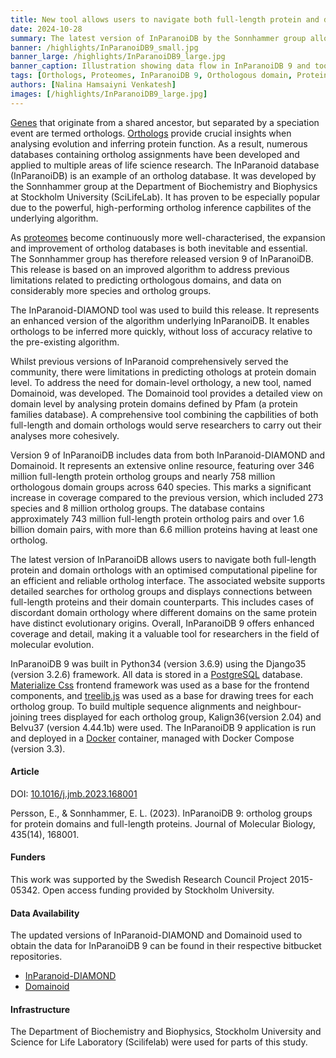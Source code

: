 ```yaml
---
title: New tool allows users to navigate both full-length protein and domain orthologs.
date: 2024-10-28
summary: The latest version of InParanoiDB by the Sonnhammer group allows users to navigate both full-length protein and domain orthologs with an optimised computational pipeline for an efficient and reliable ortholog interface.
banner: /highlights/InParanoiDB9_small.jpg
banner_large: /highlights/InParanoiDB9_large.jpg
banner_caption: Illustration showing data flow in InParanoiDB 9 and tool platform.
tags: [Orthologs, Proteomes, InParanoiDB 9, Orthologous domain, Protein domain, Ortholog database, Highlight]
authors: [Nalina Hamsaiyni Venkatesh]
images: [/highlights/InParanoiDB9_large.jpg]
---
```

[Genes](https://www.ncbi.nlm.nih.gov/gene) that originate from a shared ancestor, but separated by a speciation event are termed orthologs. [Orthologs](https://www.metagenomics.wiki/pdf/definition/orthologs) provide crucial insights when analysing evolution and inferring protein function. As a result, numerous databases containing ortholog assignments have been developed and applied to multiple areas of life science research. The InParanoid database (InParanoiDB) is an example of an ortholog database. It was developed by the Sonnhammer group at the Department of Biochemistry and Biophysics at Stockholm University (SciLifeLab). It has proven to be especially popular due to the powerful, high-performing ortholog inference capbilites of the underlying algorithm.

As [proteomes](https://pmc.ncbi.nlm.nih.gov/articles/PMC8473418/) become continuously more well-characterised, the expansion and improvement of ortholog databases is both inevitable and essential. The Sonnhammer group has therefore released version 9 of InParanoiDB. This release is based on an improved algorithm to address previous limitations related to predicting orthologous domains, and data on considerably more species and ortholog groups.

The InParanoid-DIAMOND tool was used to build this release. It represents an enhanced version of the algorithm underlying InParanoiDB. It enables orthologs to be inferred more quickly, without loss of accuracy relative to the pre-existing algorithm. 

Whilst previous versions of InParanoid comprehensively served the community, there were limitations in predicting othologs at protein domain level. To address the need for domain-level orthology, a new tool, named Domainoid, was developed. The Domainoid tool provides a detailed view on domain level by analysing protein domains defined by Pfam (a protein families database). A comprehensive tool combining the capbilities of both full-length and domain orthologs would serve researchers to carry out their analyses more cohesively. 

Version 9 of InParanoiDB includes data from both InParanoid-DIAMOND and Domainoid. It represents an extensive online resource, featuring over 346 million full-length protein ortholog groups and nearly 758 million orthologous domain groups across 640 species. This marks a significant increase in coverage compared to the previous version, which included 273 species and 8 million ortholog groups. The database contains approximately 743 million full-length protein ortholog pairs and over 1.6 billion domain pairs, with more than 6.6 million proteins having at least one ortholog. 

The latest version of InParanoiDB allows users to navigate both full-length protein and domain orthologs with an optimised computational pipeline for an efficient and reliable ortholog interface. The associated website supports detailed searches for ortholog groups and displays connections between full-length proteins and their domain counterparts. This includes cases of discordant domain orthology where different domains on the same protein have distinct evolutionary origins. Overall, InParanoiDB 9 offers enhanced coverage and detail, making it a valuable tool for researchers in the field of molecular evolution.

InParanoiDB 9 was built in Python34 (version 3.6.9) using the Django35 (version 3.2.6) framework. All data is stored in a [PostgreSQL](https://www.postgresql.org/) database. [Materialize Css](https://materializecss.com/) frontend framework was used as a base for the frontend components, and [treelib.js](https://github.com/rdmpage/treelib-js) was used as a base for drawing trees for each ortholog group. To build multiple sequence alignments and neighbour-joining trees displayed for each ortholog group, Kalign36(version 2.04) and Belvu37 (version 4.44.1b) were used. The InParanoiDB 9 application is run and deployed in a [Docker](https://www.docker.com/) container, managed with Docker Compose (version 3.3).

#### Article 
DOI: [10.1016/j.jmb.2023.168001](https://doi.org/10.1016/j.jmb.2023.168001)

Persson, E., & Sonnhammer, E. L. (2023). InParanoiDB 9: ortholog groups for protein domains and full-length proteins. Journal of Molecular Biology, 435(14), 168001.

#### Funders
This work was supported by the Swedish Research Council Project 2015-05342. Open access funding provided by Stockholm University. 

#### Data Availability
The updated versions of InParanoid-DIAMOND and Domainoid used to obtain the data for InParanoiDB 9 can be found in their respective bitbucket repositories.

- [InParanoid-DIAMOND](https://bitbucket.org/sonnhammergroup/inparanoid/src/master/) 
- [Domainoid](https://bitbucket.org/sonnhammergroup/domainoid/src/master/)


#### Infrastructure
The Department of Biochemistry and Biophysics, Stockholm University and Science for Life Laboratory (Scilifelab) were used for parts of this study.